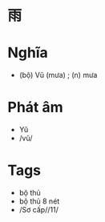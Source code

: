 # 雨

# Nghĩa
* (bộ) Vũ (mưa) ; (n) mưa

# Phát âm
* Yǔ
*  /vũ/

# Tags
* bộ thủ
*  bộ thủ 8 nét
*  /Sơ cấp//11/

<script>window.HANZI_FIELD='雨';</script>
